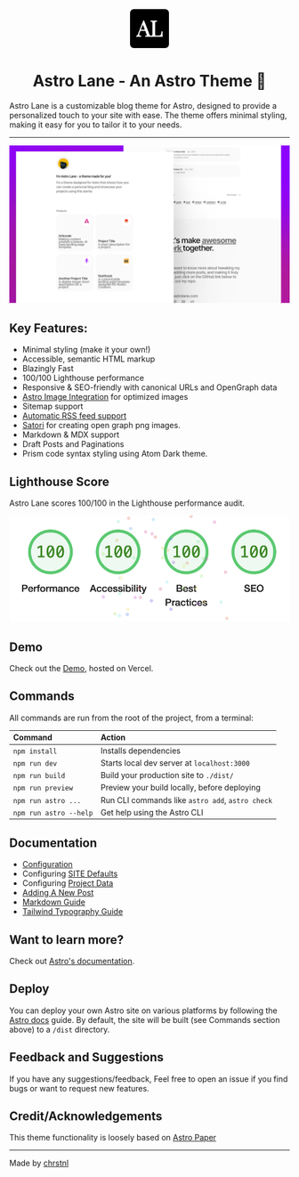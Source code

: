 <div align="center">
  <img alt="Astro Lane" src="/public/android-chrome-192x192.png" width="70" />
</div>

<h1 align="center">
  Astro Lane - An Astro Theme 🚀
</h1>

Astro Lane is a customizable blog theme for Astro, designed to provide a personalized touch to your site with ease. The theme offers minimal styling, making it easy for you to tailor it to your needs.

<hr>

![Astro Lane Mockup](/public/images/astro-lane.png)

## Key Features:

-   Minimal styling (make it your own!)
-   Accessible, semantic HTML markup
-   Blazingly Fast
-   100/100 Lighthouse performance
-   Responsive & SEO-friendly with canonical URLs and OpenGraph data
-   [Astro Image Integration](https://docs.astro.build/en/guides/integrations-guide/image/) for optimized images
-   Sitemap support
-   [Automatic RSS feed support](https://docs.astro.build/en/guides/rss)
-   [Satori](https://github.com/vercel/satori) for creating open graph png images.
-   Markdown & MDX support
-   Draft Posts and Paginations
-   Prism code syntax styling using Atom Dark theme.

## Lighthouse Score

Astro Lane scores 100/100 in the Lighthouse performance audit.

![Astro Lane Lighthouse Score](/astro-lane-lighthouse-score.png)

## Demo

Check out the [Demo](https://astro-lane.chrstnl.com/), hosted on Vercel.

## Commands

All commands are run from the root of the project, from a terminal:

| Command                | Action                                           |
| :--------------------- | :----------------------------------------------- |
| `npm install`          | Installs dependencies                            |
| `npm run dev`          | Starts local dev server at `localhost:3000`      |
| `npm run build`        | Build your production site to `./dist/`          |
| `npm run preview`      | Preview your build locally, before deploying     |
| `npm run astro ...`    | Run CLI commands like `astro add`, `astro check` |
| `npm run astro --help` | Get help using the Astro CLI                     |

## Documentation

-   [Configuration](https://astro-lane.chrstnl.com/blog/how-to-configure-astro-lane)
-   Configuring [SITE Defaults](https://astro-lane.chrstnl.com/blog/how-to-configure-astro-lane#configuring-site-defaults)
-   Configuring [Project Data](https://astro-lane.chrstnl.com/blog/how-to-configure-astro-lane#configuring-project-data)
-   [Adding A New Post](https://astro-lane.chrstnl.com/blog/adding-new-post)
-   [Markdown Guide](https://astro-lane.chrstnl.com/blog/markdown-style-guide)
-   [Tailwind Typography Guide](https://astro-lane.chrstnl.com/blog/tailwind-typography)

## Want to learn more?

Check out [Astro's documentation](https://docs.astro.build).

## Deploy

You can deploy your own Astro site on various platforms by following the [Astro docs](https://docs.astro.build/en/guides/deploy/) guide. By default, the site will be built (see Commands section above) to a `/dist` directory.

## Feedback and Suggestions

If you have any suggestions/feedback, Feel free to open an issue if you find bugs or want to request new features.

## Credit/Acknowledgements

This theme functionality is loosely based on [Astro Paper](https://github.com/satnaing/astro-paper)

---

Made by [chrstnl](https://www.chrstnl.com/)
